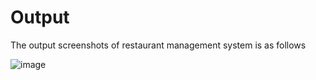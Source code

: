 # Output
The output screenshots of restaurant management system is as follows

![image](https://user-images.githubusercontent.com/80700297/126139755-b051fb2d-63db-49fd-a4a2-4cd24ce3dbcb.PNG)


